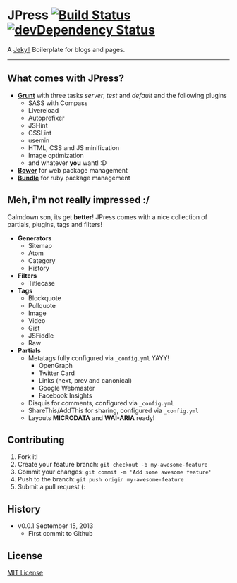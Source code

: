 JPress [![Build Status](https://travis-ci.org/oswaldoacauan/jpress.png)](https://travis-ci.org/oswaldoacauan/jpress) [![devDependency Status](https://david-dm.org/oswaldoacauan/jpress/dev-status.png)](https://david-dm.org/oswaldoacauan/jpress#info=devDependencies)
======
A [Jekyll](jekyllrb.com) Boilerplate for blogs and pages.

---

What comes with JPress?
------
- **[Grunt](http://gruntjs.com)** with three tasks *server*, *test* and *default* and the following plugins
  - SASS with Compass
  - Livereload
  - Autoprefixer
  - JSHint
  - CSSLint
  - usemin
  - HTML, CSS and JS minification
  - Image optimization
  - and whatever **you** want! :D
- **[Bower](http://bower.io/)** for web package management
- **[Bundle](http://bundler.io/)** for ruby package management

Meh, i'm not really impressed :/
------
Calmdown son, its get **better**!
JPress comes with a nice collection of partials, plugins, tags and filters!

- **Generators**
  - Sitemap 
  - Atom
  - Category
  - History
- **Filters**
  - Titlecase
- **Tags**
  - Blockquote
  - Pullquote
  - Image
  - Video
  - Gist
  - JSFiddle
  - Raw
- **Partials**
  - Metatags fully configured via `_config.yml` YAYY!
    - OpenGraph
    - Twitter Card
    - Links (next, prev and canonical)
    - Google Webmaster
    - Facebook Insights
  - Disquis for comments, configured via `_config.yml`
  - ShareThis/AddThis for sharing, configured via `_config.yml`
  - Layouts **MICRODATA** and **WAI-ARIA** ready!
  
  

Contributing
------
1. Fork it!
2. Create your feature branch: `git checkout -b my-awesome-feature`
3. Commit your changes: `git commit -m 'Add some awesome feature'`
4. Push to the branch: `git push origin my-awesome-feature`
5. Submit a pull request (:


History
------
- v0.0.1 September 15, 2013
  - First commit to Github

License
------
[MIT License](http://opensource.org/licenses/MIT)